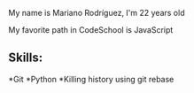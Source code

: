 My name is Mariano Rodríguez, I'm 22 years old

My favorite path in CodeSchool is JavaScript

## Skills:

*Git
*Python
*Killing history using git rebase
